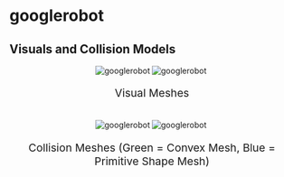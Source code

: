 <!-- THIS IS ALL GENERATED DOCUMENTATION via generate_robot_docs.py. DO NOT MODIFY THIS FILE -->

# googlerobot

## Visuals and Collision Models

<div>
    <div style="max-width: 100%; display: flex; justify-content: center;">
        <img src="/_static/robot_images/googlerobot/front_visual.png" style='min-width:min(50%, 100px);max-width:50%;height:auto' alt="googlerobot">
        <img src="/_static/robot_images/googlerobot/side_visual.png" style='min-width:min(50%, 100px);max-width:50%;height:auto' alt="googlerobot">
    </div>
    <p style="text-align: center; font-size: 1.2rem;">Visual Meshes</p>
    <br/>
    <div style="max-width: 100%; display: flex; justify-content: center;">
        <img src="/_static/robot_images/googlerobot/front_collision.png" style='min-width:min(50%, 100px);max-width:50%;height:auto' alt="googlerobot">
        <img src="/_static/robot_images/googlerobot/side_collision.png" style='min-width:min(50%, 100px);max-width:50%;height:auto' alt="googlerobot">
    </div>
    <p style="text-align: center; font-size: 1.2rem;">Collision Meshes (Green = Convex Mesh, Blue = Primitive Shape Mesh)</p>
</div>
